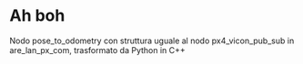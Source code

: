 # Ah boh
Nodo pose_to_odometry con struttura uguale al nodo px4_vicon_pub_sub in are_lan_px_com, trasformato da Python in C++

